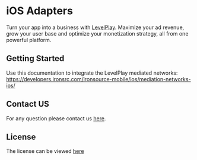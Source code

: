 # iOS Adapters

Turn your app into a business with [LevelPlay](https://www.is.com/). Maximize your ad revenue, grow your user base and optimize your monetization strategy, all from one powerful platform.

## Getting Started
Use this documentation to integrate the LevelPlay mediated networks:
https://developers.ironsrc.com/ironsource-mobile/ios/mediation-networks-ios/ 


## Contact US
For any question please contact us [here](https://ironsrc.formtitan.com/knowledge-center#/). 

## License
The license can be viewed [here](https://github.com/ironsource-mobile/iOS-adapters/blob/master/LICENSE)
